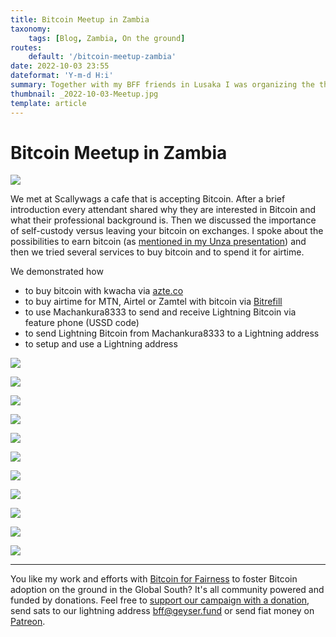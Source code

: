 ```yaml
---
title: Bitcoin Meetup in Zambia
taxonomy:
    tags: [Blog, Zambia, On the ground]
routes:
    default: '/bitcoin-meetup-zambia'
date: 2022-10-03 23:55
dateformat: 'Y-m-d H:i'
summary: Together with my BFF friends in Lusaka I was organizing the third Zambian Bitcoin for Fairness meetup. Here is what happened including pictures.
thumbnail: _2022-10-03-Meetup.jpg
template: article
---
```


# Bitcoin Meetup in Zambia

![](_2022-10-03-Meetup.jpg)

We met at Scallywags a cafe that is accepting Bitcoin. After a brief introduction every attendant shared why they are interested in Bitcoin and what their professional background is. Then we discussed the importance of self-custody versus leaving your bitcoin on exchanges. I spoke about the possibilities to earn bitcoin (as [mentioned in my Unza presentation](/bitcoin-unza)) and then we tried several services to buy bitcoin and to spend it for airtime. 

We demonstrated how

* to buy bitcoin with kwacha via [azte.co](https://azte.co)
* to buy airtime for MTN, Airtel or Zamtel with bitcoin via [Bitrefill](https://bitrefill.com)
* to use Machankura8333 to send and receive Lightning Bitcoin via feature phone (USSD code)
* to send Lightning Bitcoin from Machankura8333 to a Lightning address
* to setup and use a Lightning address

![](_2022-10-03-Meetup-02.jpg)

![](_2022-10-03-meetup-zambia1-1.JPG)

![](_2022-10-03-meetup-Zambia-4.JPG)

![](_2022-10-03-meetup-Zambia-5.JPG)

![](_2022-10-03-meetup-Zambia-6.JPG)

![](_2022-10-03-meetup-zambia1-2.JPG)

![](_2022-10-03-meetup-Zambia-1.JPG)

![](_2022-10-03-meetup-Zambia-2.JPG)

![](_2022-10-03-meetup-Zambia-3.JPG)

![](_2022-10-03-meetup-zambia1-3.JPG)

![](_2022-10-03-meetup-zambia1-4.JPG)

---
You like my work and efforts with [Bitcoin for Fairness](https://bffbtc.org) to foster Bitcoin adoption on the ground in the Global South? It's all community powered and funded by donations. Feel free to [support our campaign with a donation](https://anita.link/geyser), send sats to our lightning address bff@geyser.fund or send fiat money on [Patreon](https://patreon.com/anitaposch).